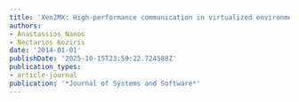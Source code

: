 ```yaml
---
title: 'Xen2MX: High-performance communication in virtualized environments'
authors:
- Anastassios Nanos
- Nectarios Koziris
date: '2014-01-01'
publishDate: '2025-10-15T23:59:22.724588Z'
publication_types:
- article-journal
publication: '*Journal of Systems and Software*'
---
```

